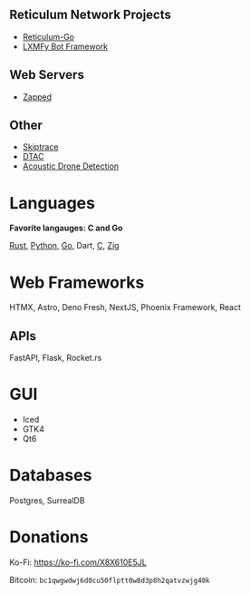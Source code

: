 ## Reticulum Network Projects

- [Reticulum-Go](https://github.com/Sudo-Ivan/Reticulum-Go)
- [LXMFy Bot Framework](https://github.com/lxmfy/LXMFy)

## Web Servers
- [Zapped](https://github.com/Sudo-Ivan/Zapped)

## Other

- [Skiptrace](https://quad4.io/projects/skiptrace/) 
- [DTAC](https://quad4.io/projects/dtac/)
- [Acoustic Drone Detection](https://gitlab.com/Sudo-Ivan/acoustic-drone-detection-gan)

# Languages

**Favorite langauges: C and Go**

[Rust](https://github.com/search?q=owner%3ASudo-Ivan+language%3ARust+&type=repositories), [Python](https://github.com/search?q=owner%3ASudo-Ivan+language%3APython+&type=repositories), [Go](https://github.com/search?q=owner%3ASudo-Ivan+language%3AGo+&type=repositories), Dart, [C](https://github.com/search?q=owner%3ASudo-Ivan+language%3AC+&type=repositories), [Zig](https://github.com/search?q=owner%3ASudo-Ivan+language%3AZig+&type=repositories)

# Web Frameworks

HTMX, Astro, Deno Fresh, NextJS, Phoenix Framework, React

## APIs

FastAPI, Flask, Rocket.rs

# GUI

- Iced
- GTK4
- Qt6

# Databases

Postgres, SurrealDB

# Donations

Ko-Fi: https://ko-fi.com/X8X610E5JL

Bitcoin: `bc1qwgwdwj6d0cu50flptt0w8d3p8h2qatvzwjg40k`
